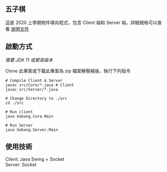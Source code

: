 ## 五子棋
這是 2020 上學期物件導向程式，包含 Client 端和 Server 端，詳細規格可以查看 [說明文件](DOCS.md)

## 啟動方式
*需要 JDK 11 或更高版本*

Clone 此專案或下載此專案為 zip 檔案解壓縮後，執行下列指令

```shell
# Compile Client & Server 
javac src/Core/*.java # Client
javac src/Server/*.java

# Change Directory to ./src
cd ./src

# Run client 
java Gobang.Core.Main

# Run Server
java Gobang.Server.Main
```

## 使用技術
Client: Java Swing + Socket  
Server: Socket
